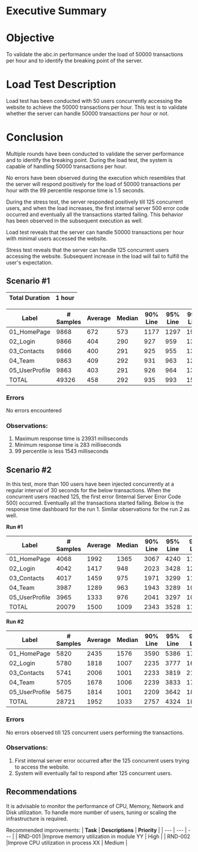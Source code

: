 # Executive Summary

# Objective

To validate the abc.in performance under the load of 50000 transactions per hour and to identify the breaking point of the server.

# Load Test Description

Load test has been conducted with 50 users concurrently accessing the website to achieve the 50000 transactions per hour. This test is to validate whether the server can handle 50000 transactions per hour or not.

# Conclusion

Multiple rounds have been conducted to validate the server performance and to identify the breaking point. During the load test, the system is capable of handling 50000 transactions per hour.

No errors have been observed during the execution which resembles that the server will respond positively for the load of 50000 transactions per hour with the 99 percentile response time is 1.5 seconds.

During the stress test, the server responded positively till 125 concurrent users, and when the load increases, the first internal server 500 error code occurred and eventually all the transactions started failing. This behavior has been observed in the subsequent execution as well.

Load test reveals that the server can handle 50000 transactions per hour with minimal users accessed the website.

Stress test reveals that the server can handle 125 concurrent users accessing the website. Subsequent increase in the load will fail to fulfill the user&#39;s expectation.

## Scenario #1

| Total Duration | 1 hour |
| --- | --- |

| **Label** | **# Samples** | **Average** | **Median** | **90% Line** | **95% Line** | **99% Line** | **Min** | **Max** | **Error %** | **Throughput** | **KB/sec** |
| --- | --- | --- | --- | --- | --- | --- | --- | --- | --- | --- | --- |
| 01\_HomePage | 9868 | 672 | 573 | 1177 | 1297 | 1904 | 290 | 6243 | 0.00% | 2.6 | 27.2 |
| 02\_Login | 9866 | 404 | 290 | 927 | 959 | 1326 | 284 | 14944 | 0.00% | 2.6 | 10.6 |
| 03\_Contacts | 9866 | 400 | 291 | 925 | 955 | 1300 | 283 | 5737 | 0.00% | 2.6 | 10.6 |
| 04\_Team | 9863 | 409 | 292 | 931 | 963 | 1298 | 284 | 12049 | 0.00% | 2.6 | 10.6 |
| 05\_UserProfile | 9863 | 403 | 291 | 926 | 964 | 1302 | 284 | 23931 | 0.00% | 2.6 | 10.6 |
| TOTAL | 49326 | 458 | 292 | 935 | 993 | 1543 | 283 | 23931 | 0.00% | 13 | 69.6 |

### Errors
No errors encountered

### Observations:
1. Maximum response time is 23931 milliseconds
2. Minimum response time is 283 milliseconds
3. 99 percentile is less 1543 milliseconds

## Scenario #2

In this test, more than 100 users have been injected concurrently at a regular interval of 30 seconds for the below transactions. When the concurrent users reached 125, the first error (Internal Server Error Code 500) occurred. Eventually all the transactions started failing. Below is the response time dashboard for the run 1. Similar observations for the run 2 as well.

**Run #1**

| **Label** | **# Samples** | **Average** | **Median** | **90% Line** | **95% Line** | **99% Line** | **Min** | **Max** | **Error %** | **Throughput** | **KB/sec** |
| --- | --- | --- | --- | --- | --- | --- | --- | --- | --- | --- | --- |
| 01\_HomePage | 4068 | 1992 | 1365 | 3067 | 4240 | 11402 | 66 | 235596 | 0.64% | 9.1 | 95.1 |
| 02\_Login | 4042 | 1417 | 948 | 2023 | 3428 | 12325 | 1 | 140924 | 0.59% | 9.1 | 37 |
| 03\_Contacts | 4017 | 1459 | 975 | 1971 | 3299 | 11753 | 2 | 105727 | 0.67% | 9.1 | 36.8 |
| 04\_Team | 3987 | 1289 | 963 | 1943 | 3289 | 10987 | 251 | 97139 | 0.53% | 9 | 36.6 |
| 05\_UserProfile | 3965 | 1333 | 976 | 2041 | 3297 | 10619 | 165 | 121944 | 0.68% | 9 | 36.4 |
| TOTAL | 20079 | 1500 | 1009 | 2343 | 3528 | 11507 | 1 | 235596 | 0.62% | 45.1 | 241.3 |

**Run #2**

| **Label** | **# Samples** | **Average** | **Median** | **90% Line** | **95% Line** | **99% Line** | **Min** | **Max** | **Error %** | **Throughput** | **KB/sec** |
| --- | --- | --- | --- | --- | --- | --- | --- | --- | --- | --- | --- |
| 01\_HomePage | 5820 | 2435 | 1576 | 3590 | 5386 | 17901 | 1 | 365617 | 0.65% | 9.2 | 96.3 |
| 02\_Login | 5780 | 1818 | 1007 | 2235 | 3777 | 16757 | 106 | 502888 | 0.64% | 9.2 | 37.4 |
| 03\_Contacts | 5741 | 2006 | 1001 | 2233 | 3819 | 21007 | 1 | 303103 | 0.63% | 9.1 | 37.2 |
| 04\_Team | 5705 | 1678 | 1006 | 2239 | 3833 | 17675 | 1 | 124876 | 0.49% | 9.1 | 37 |
| 05\_UserProfile | 5675 | 1814 | 1001 | 2209 | 3642 | 18025 | 1 | 379085 | 0.62% | 9.1 | 36.8 |
| TOTAL | 28721 | 1952 | 1033 | 2757 | 4324 | 18025 | 1 | 502888 | 0.61% | 45.6 | 244.2 |

### Errors
No errors observed till 125 concurrent users performing the transactions.

### Observations:

1. First internal server error occurred after the 125 concurrent users trying to access the website.
2. System will eventually fail to respond after 125 concurrent users.


## Recommendations

It is advisable to monitor the performance of CPU, Memory, Network and Disk utilization. To handle more number of users, tuning or scaling the infrastructure is required.

Recommended improvements:
| **Task** | **Descriptions** | **Priority** |
| --- | --- | --- |
| RND-001 |Improve memory utilization in module YY | High |
| RND-002 |Improve CPU utilization in process XX | Medium |
